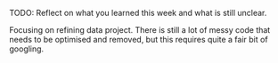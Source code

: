 TODO: Reflect on what you learned this week and what is still unclear.

Focusing on refining data project. There is still a lot of messy code that needs to be optimised and removed, but this requires quite a fair bit of googling.